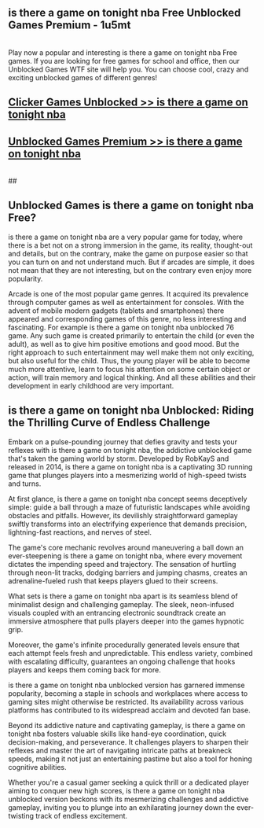 ## is there a game on tonight nba Free Unblocked Games Premium - 1u5mt <br>
<br>
Play now a popular and interesting is there a game on tonight nba Free games. If you are looking for free games for school and office, then our Unblocked Games WTF site will help you. You can choose cool, crazy and exciting unblocked games of different genres!


##  [Clicker Games Unblocked >> is there a game on tonight nba](http://freeplayer.one?title=is_there_a_game_on_tonight_nba&ref=04)

##  [Unblocked Games Premium >> is there a game on tonight nba](http://freeplayer.one?title=is_there_a_game_on_tonight_nba&ref=04)
  <br>
  ##



## Unblocked Games is there a game on tonight nba Free?

is there a game on tonight nba are a very popular game for today, where there is a bet not on a strong immersion in the game, its reality, thought-out and details, but on the contrary, make the game on purpose easier so that you can turn on and not understand much. But if arcades are simple, it does not mean that they are not interesting, but on the contrary even enjoy more popularity.

Arcade is one of the most popular game genres. It acquired its prevalence through computer games as well as entertainment for consoles. With the advent of mobile modern gadgets (tablets and smartphones) there appeared and corresponding games of this genre, no less interesting and fascinating. For example is there a game on tonight nba unblocked 76 game. Any such game is created primarily to entertain the child (or even the adult), as well as to give him positive emotions and good mood. But the right approach to such entertainment may well make them not only exciting, but also useful for the child. Thus, the young player will be able to become much more attentive, learn to focus his attention on some certain object or action, will train memory and logical thinking. And all these abilities and their development in early childhood are very important.

##  is there a game on tonight nba Unblocked: Riding the Thrilling Curve of Endless Challenge

Embark on a pulse-pounding journey that defies gravity and tests your reflexes with is there a game on tonight nba, the addictive unblocked game that's taken the gaming world by storm. Developed by RobKayS and released in 2014, is there a game on tonight nba is a captivating 3D running game that plunges players into a mesmerizing world of high-speed twists and turns.

At first glance, is there a game on tonight nba concept seems deceptively simple: guide a ball through a maze of futuristic landscapes while avoiding obstacles and pitfalls. However, its devilishly straightforward gameplay swiftly transforms into an electrifying experience that demands precision, lightning-fast reactions, and nerves of steel.

The game's core mechanic revolves around maneuvering a ball down an ever-steepening is there a game on tonight nba, where every movement dictates the impending speed and trajectory. The sensation of hurtling through neon-lit tracks, dodging barriers and jumping chasms, creates an adrenaline-fueled rush that keeps players glued to their screens.

What sets is there a game on tonight nba apart is its seamless blend of minimalist design and challenging gameplay. The sleek, neon-infused visuals coupled with an entrancing electronic soundtrack create an immersive atmosphere that pulls players deeper into the games hypnotic grip.

Moreover, the game's infinite procedurally generated levels ensure that each attempt feels fresh and unpredictable. This endless variety, combined with escalating difficulty, guarantees an ongoing challenge that hooks players and keeps them coming back for more.

is there a game on tonight nba unblocked version has garnered immense popularity, becoming a staple in schools and workplaces where access to gaming sites might otherwise be restricted. Its availability across various platforms has contributed to its widespread acclaim and devoted fan base.

Beyond its addictive nature and captivating gameplay, is there a game on tonight nba fosters valuable skills like hand-eye coordination, quick decision-making, and perseverance. It challenges players to sharpen their reflexes and master the art of navigating intricate paths at breakneck speeds, making it not just an entertaining pastime but also a tool for honing cognitive abilities.

Whether you're a casual gamer seeking a quick thrill or a dedicated player aiming to conquer new high scores, is there a game on tonight nba unblocked version beckons with its mesmerizing challenges and addictive gameplay, inviting you to plunge into an exhilarating journey down the ever-twisting track of endless excitement.